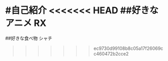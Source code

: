#自己紹介
<<<<<<< HEAD
##好きなアニメ
RX
=======
##好きな食べ物
シャチ
>>>>>>> ec9730d99108b8c05a17f26069cc460472b2cce2
